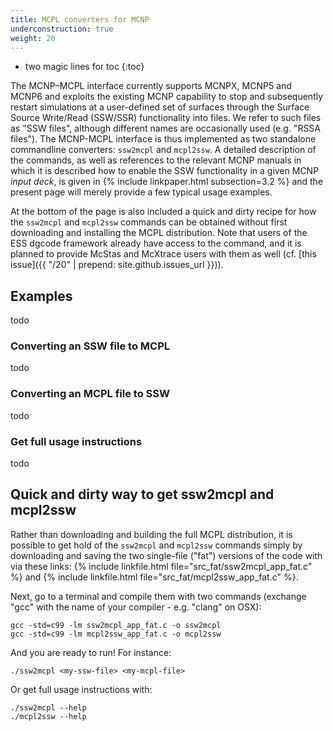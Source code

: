 ```yaml
---
title: MCPL converters for MCNP
underconstruction: true
weight: 20
---
```


- two magic lines for toc
{:toc}

The MCNP–MCPL interface currently supports MCNPX, MCNP5 and MCNP6 and exploits the existing MCNP capability to stop and subsequently restart simulations at a user-defined set of surfaces through the Surface Source
Write/Read (SSW/SSR) functionality into files. We refer to such files as "SSW files", although different names are occasionally used (e.g. "RSSA files"). The MCNP-MCPL interface is thus implemented as two standalone commandline converters: `ssw2mcpl` and `mcpl2ssw`. A detailed description of the commands, as well as references to the relevant MCNP manuals in which it is described how to enable the SSW functionality in a given MCNP _input deck_, is given in {% include linkpaper.html subsection=3.2 %} and the present page will merely provide a few typical usage examples.

At the bottom of the page is also included a quick and dirty recipe for how the `ssw2mcpl` and `mcpl2ssw` commands can be obtained without first downloading and installing the MCPL distribution. Note that users of the ESS dgcode framework already have access to the command, and it is planned to provide McStas and McXtrace users with them as well
(cf. [this issue]({{ "/20" | prepend: site.github.issues_url }})).

## Examples

todo

### Converting an SSW file to MCPL

todo

### Converting an MCPL file to SSW

todo

### Get full usage instructions

todo

## Quick and dirty way to get ssw2mcpl and mcpl2ssw

Rather than downloading and building the full MCPL distribution, it is possible to get hold
of the `ssw2mcpl` and `mcpl2ssw` commands simply by downloading and saving
the two single-file ("fat") versions of the code with via these links: {% include linkfile.html file="src_fat/ssw2mcpl_app_fat.c" %} and {% include linkfile.html file="src_fat/mcpl2ssw_app_fat.c"
%}.

Next, go to a terminal and compile them with two commands (exchange "gcc" with the name of your compiler - e.g.
"clang" on OSX):

```shell
gcc -std=c99 -lm ssw2mcpl_app_fat.c -o ssw2mcpl
gcc -std=c99 -lm mcpl2ssw_app_fat.c -o mcpl2ssw
```

And you are ready to run! For instance:

```shell
./ssw2mcpl <my-ssw-file> <my-mcpl-file>
```

Or get full usage instructions with:

```shell
./ssw2mcpl --help
./mcpl2ssw --help
```
